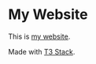 # My Website

This is [my website](https://chrismayfield.dev/).

Made with [T3 Stack](https://create.t3.gg/).


